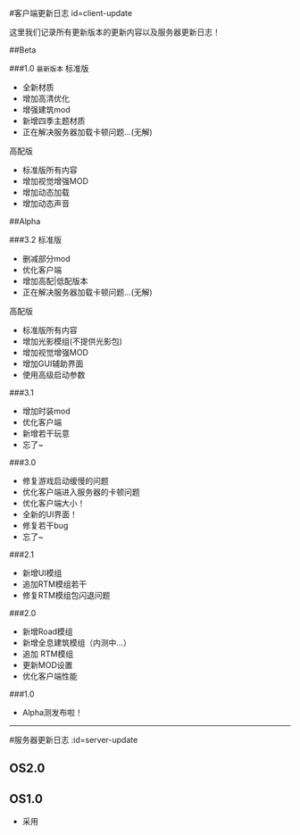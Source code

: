 #客户端更新日志 id=client-update

这里我们记录所有更新版本的更新内容以及服务器更新日志！

##Beta

###1.0 `最新版本`
标准版
- 全新材质
- 增加高清优化
- 增强建筑mod
- 新增四季主题材质
- 正在解决服务器加载卡顿问题...(无解)

高配版
- 标准版所有内容
- 增加视觉增强MOD
- 增加动态加载
- 增加动态声音

##Alpha

###3.2
标准版
- 删减部分mod
- 优化客户端
- 增加高配|低配版本
- 正在解决服务器加载卡顿问题...(无解)

高配版
- 标准版所有内容
- 增加光影模组(不提供光影包)
- 增加视觉增强MOD
- 增加GUI辅助界面
- 使用高级启动参数

###3.1
- 增加时装mod
- 优化客户端
- 新增若干玩意
- 忘了~

###3.0
- 修复游戏启动缓慢的问题
- 优化客户端进入服务器的卡顿问题
- 优化客户端大小！
- 全新的UI界面！
- 修复若干bug
- 忘了~

###2.1
- 新增UI模组
- 追加RTM模组若干
- 修复RTM模组包闪退问题

###2.0
- 新增Road模组
- 新增全息建筑模组（内测中...）
- 追加 RTM模组
- 更新MOD设置
- 优化客户端性能

###1.0
- Alpha测发布啦！

----
#服务器更新日志 :id=server-update

## OS2.0

## OS1.0
- 采用
